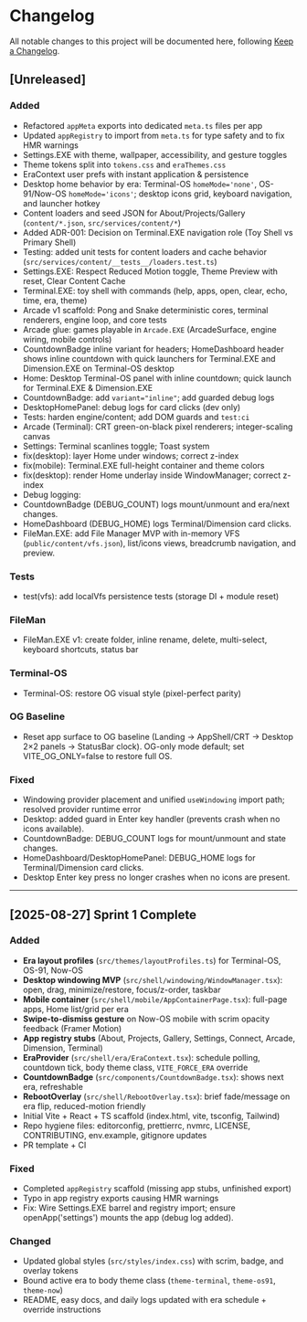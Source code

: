 # Changelog
All notable changes to this project will be documented here, following [Keep a Changelog](https://keepachangelog.com/en/1.0.0/).

## [Unreleased]
### Added
- Refactored `appMeta` exports into dedicated `meta.ts` files per app  
- Updated `appRegistry` to import from `meta.ts` for type safety and to fix HMR warnings  
- Settings.EXE with theme, wallpaper, accessibility, and gesture toggles
- Theme tokens split into `tokens.css` and `eraThemes.css`
- EraContext user prefs with instant application & persistence
 - Desktop home behavior by era: Terminal-OS `homeMode='none'`, OS-91/Now-OS `homeMode='icons'`; desktop icons grid, keyboard navigation, and launcher hotkey
 - Content loaders and seed JSON for About/Projects/Gallery (`content/*.json`, `src/services/content/*`)
 - Added ADR-001: Decision on Terminal.EXE navigation role (Toy Shell vs Primary Shell)
 - Testing: added unit tests for content loaders and cache behavior (`src/services/content/__tests__/loaders.test.ts`)
 - Settings.EXE: Respect Reduced Motion toggle, Theme Preview with reset, Clear Content Cache
 - Terminal.EXE: toy shell with commands (help, apps, open, clear, echo, time, era, theme)
 - Arcade v1 scaffold: Pong and Snake deterministic cores, terminal renderers, engine loop, and core tests
 - Arcade glue: games playable in `Arcade.EXE` (ArcadeSurface, engine wiring, mobile controls)
 - CountdownBadge inline variant for headers; HomeDashboard header shows inline countdown with quick launchers for Terminal.EXE and Dimension.EXE on Terminal-OS desktop
- Home: Desktop Terminal-OS panel with inline countdown; quick launch for Terminal.EXE & Dimension.EXE
- CountdownBadge: add `variant="inline"`; add guarded debug logs
- DesktopHomePanel: debug logs for card clicks (dev only)
- Tests: harden engine/content; add DOM guards and `test:ci`
- Arcade (Terminal): CRT green-on-black pixel renderers; integer-scaling canvas
- Settings: Terminal scanlines toggle; Toast system
- fix(desktop): layer Home under windows; correct z-index
- fix(mobile): Terminal.EXE full-height container and theme colors
 - fix(desktop): render Home underlay inside WindowManager; correct z-index
 - Debug logging:
 - CountdownBadge (DEBUG_COUNT) logs mount/unmount and era/next changes.
 - HomeDashboard (DEBUG_HOME) logs Terminal/Dimension card clicks.
 - FileMan.EXE: add File Manager MVP with in-memory VFS (`public/content/vfs.json`), list/icons views, breadcrumb navigation, and preview.
### Tests
- test(vfs): add localVfs persistence tests (storage DI + module reset)
### FileMan
- FileMan.EXE v1: create folder, inline rename, delete, multi-select, keyboard shortcuts, status bar
### Terminal-OS
- Terminal-OS: restore OG visual style (pixel-perfect parity)
### OG Baseline
- Reset app surface to OG baseline (Landing → AppShell/CRT → Desktop 2×2 panels → StatusBar clock). OG-only mode default; set VITE_OG_ONLY=false to restore full OS.
### Fixed
 - Windowing provider placement and unified `useWindowing` import path; resolved provider runtime error
 - Desktop: added guard in Enter key handler (prevents crash when no icons available).
 - CountdownBadge: DEBUG_COUNT logs for mount/unmount and state changes.
 - HomeDashboard/DesktopHomePanel: DEBUG_HOME logs for Terminal/Dimension card clicks.
 - Desktop Enter key press no longer crashes when no icons are present.

---

## [2025-08-27] Sprint 1 Complete
### Added
- **Era layout profiles** (`src/themes/layoutProfiles.ts`) for Terminal-OS, OS-91, Now-OS  
- **Desktop windowing MVP** (`src/shell/windowing/WindowManager.tsx`): open, drag, minimize/restore, focus/z-order, taskbar  
- **Mobile container** (`src/shell/mobile/AppContainerPage.tsx`): full-page apps, Home list/grid per era  
- **Swipe-to-dismiss gesture** on Now-OS mobile with scrim opacity feedback (Framer Motion)  
- **App registry stubs** (About, Projects, Gallery, Settings, Connect, Arcade, Dimension, Terminal)  
- **EraProvider** (`src/shell/era/EraContext.tsx`): schedule polling, countdown tick, body theme class, `VITE_FORCE_ERA` override  
- **CountdownBadge** (`src/components/CountdownBadge.tsx`): shows next era, refreshable  
- **RebootOverlay** (`src/shell/RebootOverlay.tsx`): brief fade/message on era flip, reduced-motion friendly  
- Initial Vite + React + TS scaffold (index.html, vite, tsconfig, Tailwind)  
- Repo hygiene files: editorconfig, prettierrc, nvmrc, LICENSE, CONTRIBUTING, env.example, gitignore updates  
- PR template + CI  

### Fixed
- Completed `appRegistry` scaffold (missing app stubs, unfinished export)  
- Typo in app registry exports causing HMR warnings  
- Fix: Wire Settings.EXE barrel and registry import; ensure openApp('settings') mounts the app (debug log added).

### Changed
- Updated global styles (`src/styles/index.css`) with scrim, badge, and overlay tokens  
- Bound active era to body theme class (`theme-terminal`, `theme-os91`, `theme-now`)  
- README, easy docs, and daily logs updated with era schedule + override instructions  
